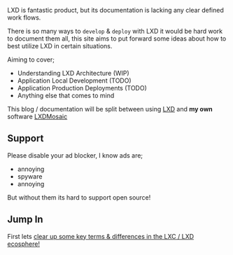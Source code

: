 LXD is fantastic product, but its documentation is lacking any clear defined work
flows.

There is so many ways to `develop` & `deploy` with LXD it would be hard work
to document them all, this site aims to put forward some ideas about how to
best utilize LXD in certain situations.

Aiming to cover;

 - Understanding LXD Architecture (WIP)
 - Application Local Development (TODO)
 - Application Production Deployments (TODO)
 - Anything else that comes to mind

This blog / documentation will be split between using [LXD](https://github.com/lxc/lxd)
and **my own** software [LXDMosaic](https://github.com/turtle0x1/LxdMosaic)

## Support

Please disable your ad blocker, I know ads are;

 - annoying
 - spyware
 - annoying

But without them its hard to support open source!

## Jump In
First lets [clear up some key terms & differences in the LXC / LXD ecosphere!](key_terms.html)
